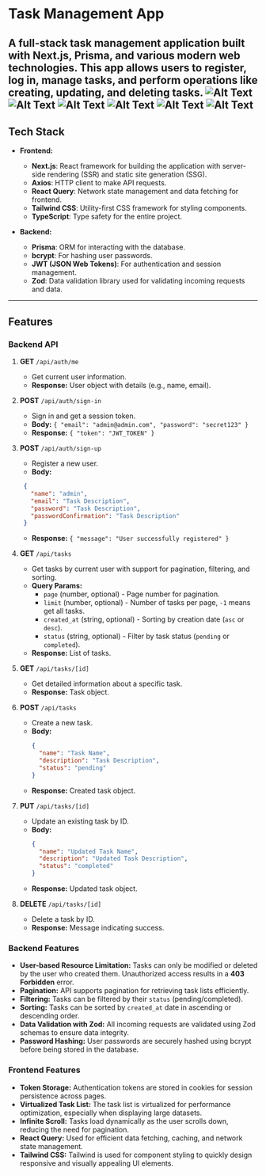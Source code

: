 # Task Management App

A full-stack task management application built with Next.js, Prisma, and various modern web technologies. This app allows users to register, log in, manage tasks, and perform operations like creating, updating, and deleting tasks.
![Alt Text](https://fullstack-todo-strt-button.vercel.app//preview-00001.png)
![Alt Text](https://fullstack-todo-strt-button.vercel.app//preview-00002.png)
![Alt Text](https://fullstack-todo-strt-button.vercel.app//preview-00003.png)
![Alt Text](https://fullstack-todo-strt-button.vercel.app//preview-00004.png)
![Alt Text](https://fullstack-todo-strt-button.vercel.app//preview-00005.png)
![Alt Text](https://fullstack-todo-strt-button.vercel.app//preview-00006.png)
---

## Tech Stack

- **Frontend:**
  - **Next.js**: React framework for building the application with server-side rendering (SSR) and static site generation (SSG).
  - **Axios**: HTTP client to make API requests.
  - **React Query**: Network state management and data fetching for frontend.
  - **Tailwind CSS**: Utility-first CSS framework for styling components.
  - **TypeScript**: Type safety for the entire project.
  
- **Backend:**
  - **Prisma**: ORM for interacting with the database.
  - **bcrypt**: For hashing user passwords.
  - **JWT (JSON Web Tokens)**: For authentication and session management.
  - **Zod**: Data validation library used for validating incoming requests and data.

---

## Features

### Backend API

1. **GET** `/api/auth/me`  
   - Get current user information.
   - **Response:** User object with details (e.g., name, email).

2. **POST** `/api/auth/sign-in`  
   - Sign in and get a session token.
   - **Body:** `{ "email": "admin@admin.com", "password": "secret123" }`
   - **Response:** `{ "token": "JWT_TOKEN" }`

3. **POST** `/api/auth/sign-up`  
   - Register a new user.
   - **Body:**
    ```json
     {
       "name": "admin",
       "email": "Task Description",
       "password": "Task Description",
       "passwordConfirmation": "Task Description"
     }
     ```
   - **Response:** `{ "message": "User successfully registered" }`

4. **GET** `/api/tasks`  
   - Get tasks by current user with support for pagination, filtering, and sorting.
   - **Query Params:**
     - `page` (number, optional) - Page number for pagination.
     - `limit` (number, optional) - Number of tasks per page, `-1` means get all tasks.
     - `created_at` (string, optional) - Sorting by creation date (`asc` or `desc`).
     - `status` (string, optional) - Filter by task status (`pending` or `completed`).
   - **Response:** List of tasks.

5. **GET** `/api/tasks/[id]`  
   - Get detailed information about a specific task.
   - **Response:** Task object.

6. **POST** `/api/tasks`  
   - Create a new task.
   - **Body:** 
     ```json
     {
       "name": "Task Name",
       "description": "Task Description",
       "status": "pending"
     }
     ```
   - **Response:** Created task object.

7. **PUT** `/api/tasks/[id]`  
   - Update an existing task by ID.
   - **Body:** 
     ```json
     {
       "name": "Updated Task Name",
       "description": "Updated Task Description",
       "status": "completed"
     }
     ```
   - **Response:** Updated task object.

8. **DELETE** `/api/tasks/[id]`  
   - Delete a task by ID.
   - **Response:** Message indicating success.

### Backend Features

- **User-based Resource Limitation:** Tasks can only be modified or deleted by the user who created them. Unauthorized access results in a **403 Forbidden** error.
- **Pagination:** API supports pagination for retrieving task lists efficiently. 
- **Filtering:** Tasks can be filtered by their `status` (pending/completed).
- **Sorting:** Tasks can be sorted by `created_at` date in ascending or descending order.
- **Data Validation with Zod:** All incoming requests are validated using Zod schemas to ensure data integrity.
- **Password Hashing:** User passwords are securely hashed using bcrypt before being stored in the database.

### Frontend Features

- **Token Storage:** Authentication tokens are stored in cookies for session persistence across pages.
- **Virtualized Task List:** The task list is virtualized for performance optimization, especially when displaying large datasets.
- **Infinite Scroll:** Tasks load dynamically as the user scrolls down, reducing the need for pagination.
- **React Query:** Used for efficient data fetching, caching, and network state management.
- **Tailwind CSS:** Tailwind is used for component styling to quickly design responsive and visually appealing UI elements.